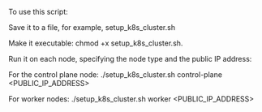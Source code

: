 To use this script:

Save it to a file, for example, setup_k8s_cluster.sh

Make it executable: chmod +x setup_k8s_cluster.sh.

Run it on each node, specifying the node type and the public IP address:

For the control plane node: ./setup_k8s_cluster.sh control-plane <PUBLIC_IP_ADDRESS>

For worker nodes: ./setup_k8s_cluster.sh worker <PUBLIC_IP_ADDRESS>
